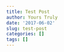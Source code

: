 ```yaml
---
title: Test Post
author: Yours Truly
date: '2017-06-02'
slug: test-post
categories: []
tags: []
---
```


[logo]: https://github.com/joshuahancock/joshuahancock.github.io/blob/master/images/ed.jpg?raw=true "Logo Title Text 2" 